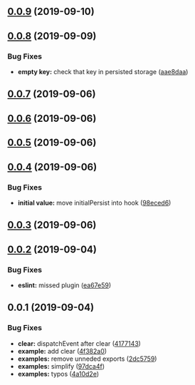 ## [0.0.9](https://github.com/Akurganow/use-persisted-state/compare/v0.0.8...v0.0.9) (2019-09-10)

## [0.0.8](https://github.com/Akurganow/use-persisted-state/compare/v0.0.7...v0.0.8) (2019-09-09)


### Bug Fixes

* **empty key:** check that key in persisted storage ([aae8daa](https://github.com/Akurganow/use-persisted-state/commit/aae8daa))

## [0.0.7](https://github.com/Akurganow/use-persisted-state/compare/v0.0.5...v0.0.7) (2019-09-06)

## [0.0.6](https://github.com/Akurganow/use-persisted-state/compare/v0.0.5...v0.0.6) (2019-09-06)

## [0.0.5](https://github.com/Akurganow/use-persisted-state/compare/0.0.4...0.0.5) (2019-09-06)

## [0.0.4](https://github.com/Akurganow/use-persisted-state/compare/0.0.3...0.0.4) (2019-09-06)


### Bug Fixes

* **initial value:** move initialPersist into hook ([98eced6](https://github.com/Akurganow/use-persisted-state/commit/98eced6))

## [0.0.3](https://github.com/Akurganow/use-persisted-state/compare/0.0.2...0.0.3) (2019-09-06)

## [0.0.2](https://github.com/Akurganow/use-persisted-state/compare/0.0.1...0.0.2) (2019-09-04)


### Bug Fixes

* **eslint:** missed plugin ([ea67e59](https://github.com/Akurganow/use-persisted-state/commit/ea67e59))

## 0.0.1 (2019-09-04)


### Bug Fixes

* **clear:** dispatchEvent after clear ([4177143](https://github.com/Akurganow/use-persisted-state/commit/4177143))
* **example:** add clear ([4f382a0](https://github.com/Akurganow/use-persisted-state/commit/4f382a0))
* **examples:** remove unneded exports ([2dc5759](https://github.com/Akurganow/use-persisted-state/commit/2dc5759))
* **examples:** simplify ([97dca4f](https://github.com/Akurganow/use-persisted-state/commit/97dca4f))
* **examples:** typos ([4a10d2e](https://github.com/Akurganow/use-persisted-state/commit/4a10d2e))

